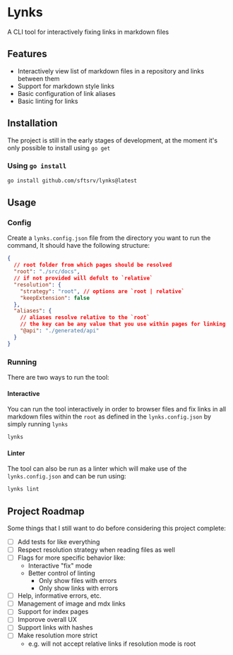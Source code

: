 # Lynks

A CLI tool for interactively fixing links in markdown files

## Features

- Interactively view list of markdown files in a repository and links between them
- Support for markdown style links
- Basic configuration of link aliases
- Basic linting for links

## Installation

The project is still in the early stages of development, at the moment it's only possible to install using `go get`

### Using `go install`

```sh
go install github.com/sftsrv/lynks@latest
```

## Usage

### Config

Create a `lynks.config.json` file from the directory you want to run the command, It should have the following structure:

```json
{
  // root folder from which pages should be resolved
  "root": "./src/docs",
  // if not provided will defult to `relative`
  "resolution": {
    "strategy": "root", // options are `root | relative`
    "keepExtension": false
  },
  "aliases": {
    // aliases resolve relative to the `root`
    // the key can be any value that you use within pages for linking
    "@api": "./generated/api"
  }
}
```

### Running

There are two ways to run the tool:

#### Interactive

You can run the tool interactively in order to browser files and fix links in all markdown files within the `root` as defined in the `lynks.config.json` by simply running `lynks`

```sh
lynks
```

#### Linter

The tool can also be run as a linter which will make use of the `lynks.config.json` and can be run using:

```sh
lynks lint
```

## Project Roadmap

Some things that I still want to do before considering this project complete:

- [ ] Add tests for like everything
- [ ] Respect resolution strategy when reading files as well
- [ ] Flags for more specific behavior like:
  - Interactive "fix" mode
  - Better control of linting
    - Only show files with errors
    - Only show links with errors
- [ ] Help, informative errors, etc.
- [ ] Management of image and mdx links
- [ ] Support for index pages
- [ ] Imporove overall UX
- [ ] Support links with hashes
- [ ] Make resolution more strict
  - e.g. will not accept relative links if resolution mode is root
